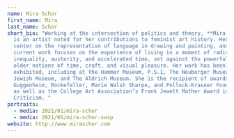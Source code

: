 ```yaml
---
name: Mira Schor
first_name: Mira
last_name: Schor
short_bio: "Working at the intersection of politics and theory, **Mira Schor**
  is an artist noted for her contributions to feminist art history. Her works
  center on the representation of language in drawing and painting, and her
  current work focuses on the experience of living in a moment of radical
  inequality, austerity, and accelerated time, set against the powerful pull of
  older notions of time, craft, and visual pleasure. Her work has been widely
  exhibited, including at the Hammer Museum, P.S.1, The Neuberger Museum, The
  Jewish Museum, and The Aldrich Museum. She is the recipient of awards from the
  Guggenheim, Rockefeller, Marie Walsh Sharpe, and Pollock-Krasner Foundations,
  as well as the College Art Association’s Frank Jewett Mather Award in Art
  Criticism. "
portraits:
  - media: 2021/01/mira-schor
  - media: 2021/05/mira-schor-swsp
website: http://www.miraschor.com
---
```

